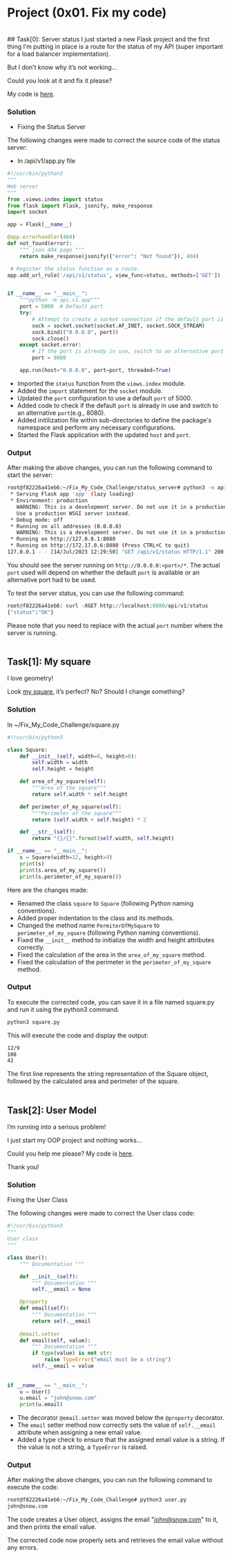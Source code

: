 # Project (0x01. Fix my code)
<br>
## Task[0]: Server status
I just started a new Flask project and the first thing I’m putting in place is a route for the status of my API (super important for a load balancer implementation).

But I don’t know why it’s not working…

Could you look at it and fix it please?

My code is [here](https://github.com/alx-tools/0x01-Fix_My_Code_Challenge/tree/master/status_server/).

### Solution
* Fixing the Status Server

The following changes were made to correct the source code of the status server:

* In /api/v1/app.py file
```python
#!/usr/bin/python3
"""
Web server
"""
from .views.index import status
from flask import Flask, jsonify, make_response
import socket

app = Flask(__name__)

@app.errorhandler(404)
def not_found(error):
    """ json 404 page """
    return make_response(jsonify({"error": "Not found"}), 404)

 # Register the status function as a route.
app.add_url_rule('/api/v1/status', view_func=status, methods=['GET'])


if __name__ == "__main__":
    """python -m api.v1.app"""
    port = 5000  # Default port
    try:
        # Attempt to create a socket connection if the default port is already in use
        sock = socket.socket(socket.AF_INET, socket.SOCK_STREAM)
        sock.bind(("0.0.0.0", port))
        sock.close()
    except socket.error:
        # If the port is already in use, switch to an alternative port (e.g., 8080)
        port = 8080

    app.run(host="0.0.0.0", port=port, threaded=True)
```
* Imported the `status` function from the `views.index` module.
* Added the `import` statement for the `socket` module.
* Updated the `port` configuration to use a default `port` of 5000.
* Added code to check if the default `port` is already in use and switch to an alternative `port`(e.g., 8080).
* Added initilization file within sub-directories to define the package's namespace and perform any necessary configurations.
* Started the Flask application with the updated `host` and `port`.

### Output
After making the above changes, you can run the following command to start the server:

```bash
root@f82226a41eb6:~/Fix_My_Code_Challenge/status_server# python3 -m api.v1.app
 * Serving Flask app 'app' (lazy loading)
 * Environment: production
   WARNING: This is a development server. Do not use it in a production deployment.
   Use a production WSGI server instead.
 * Debug mode: off
 * Running on all addresses (0.0.0.0)
   WARNING: This is a development server. Do not use it in a production deployment.
 * Running on http://127.0.0.1:8080
 * Running on http://172.17.0.6:8080 (Press CTRL+C to quit)
127.0.0.1 - - [14/Jul/2023 12:29:50] "GET /api/v1/status HTTP/1.1" 200 -
```
You should see the server running on `http://0.0.0.0:<port>/*`. The actual `port` used will depend on whether the default `port` is available or an alternative port had to be used.

To test the server status, you can use the following command:
```python
root@f82226a41eb6: curl -XGET http://localhost:8080/api/v1/status
{"status":"OK"}
```
Please note that you need to replace with the actual `port` number where the server is running.
<br><br>
## Task[1]: My square
I love geometry!

Look [my square](https://github.com/alx-tools/0x01-Fix_My_Code_Challenge/blob/master/square.py), it’s perfect? No? Should I change something?

### Solution
In ~/Fix_My_Code_Challenge/square.py
```python
#!/usr/bin/python3

class Square:
    def __init__(self, width=0, height=0):
        self.width = width
        self.height = height

    def area_of_my_square(self):
        """Area of the square"""
        return self.width * self.height

    def perimeter_of_my_square(self):
        """Perimeter of the square"""
        return (self.width + self.height) * 2

    def __str__(self):
        return "{}/{}".format(self.width, self.height)

if __name__ == "__main__":
    s = Square(width=12, height=9)
    print(s)
    print(s.area_of_my_square())
    print(s.perimeter_of_my_square())
```
Here are the changes made:

* Renamed the class `square` to `Square` (following Python naming conventions).
* Added proper indentation to the class and its methods.
* Changed the method name `PermiterOfMySquare` to `perimeter_of_my_square` (following Python naming conventions).
* Fixed the `__init__` method to initialize the width and height attributes correctly.
* Fixed the calculation of the area in the `area_of_my_square` method.
* Fixed the calculation of the perimeter in the `perimeter_of_my_square` method.

### Output
To execute the corrected code, you can save it in a file named square.py and run it using the python3 command.
```bash
python3 square.py
```

This will execute the code and display the output:
```bash
12/9
108
42
```
The first line represents the string representation of the Square object, followed by the calculated area and perimeter of the square.
<br><br>

## Task[2]: User Model
I’m running into a serious problem!

I just start my OOP project and nothing works…

Could you help me please? My code is [here](https://github.com/alx-tools/0x01-Fix_My_Code_Challenge/blob/master/user.py).

Thank you!

### Solution
Fixing the User Class

The following changes were made to correct the User class code:
```python
#!/usr/bin/python3
""" 
User class
"""

class User():
    """ Documentation """

    def __init__(self):
        """ Documentation """
        self.__email = None

    @property
    def email(self):
        """ Documentation """
        return self.__email
    
    @email.setter
    def email(self, value):
        """ Documentation """
        if type(value) is not str:
            raise TypeError("email must be a string")
        self.__email = value
   
    
if __name__ == "__main__":
    u = User()
    u.email = "john@snow.com"
    print(u.email)
```
* The decorator `@email.setter` was moved below the `@property` decorator.
* The `email` setter method now correctly sets the value of `self.__email` attribute when assigning a new email value.
* Added a type check to ensure that the assigned email value is a string. If the value is not a string, a `TypeError` is raised.

### Output
After making the above changes, you can run the following command to execute the code:
```bash
root@f82226a41eb6:~/Fix_My_Code_Challenge# python3 user.py
john@snow.com
````
The code creates a User object, assigns the email "<u>john@snow.com</u>" to it, and then prints the email value.

The corrected code now properly sets and retrieves the email value without any errors.
